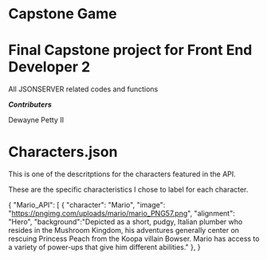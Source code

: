 # Capstone Game
# Final Capstone project for Front End Developer 2
All JSONSERVER related codes and functions

***Contributers***

Dewayne Petty II

# Characters.json

This is one of the descritptions for the characters featured in the API.

These are the specific characteristics I chose to label for each character.

{
	"Mario_API": [
		{
			"character": "Mario",
			"image": "https://pngimg.com/uploads/mario/mario_PNG57.png",
			"alignment": "Hero",
			"background":"Depicted as a short, pudgy, Italian plumber who resides in the Mushroom Kingdom, his adventures generally center on rescuing Princess Peach from the Koopa villain Bowser. Mario has access to a variety of power-ups that give him different abilities."
		},
}